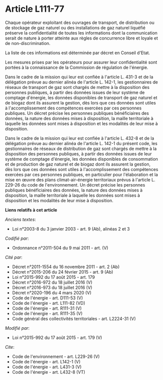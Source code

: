 # Article L111-77

Chaque opérateur exploitant des ouvrages de transport, de distribution ou de stockage de gaz naturel ou des installations de
gaz naturel liquéfié préserve la confidentialité de toutes les informations dont la communication serait de nature à porter
atteinte aux règles de concurrence libre et loyale et de non-discrimination. 

La liste de ces informations est déterminée par décret en Conseil d'Etat. 

Les mesures prises par les opérateurs pour assurer leur confidentialité sont portées à la connaissance de la Commission de
régulation de l'énergie. 

Dans le cadre de la mission qui leur est confiée à l'article L. 431-3 et de la délégation prévue au dernier alinéa de
l'article L. 142-1, les gestionnaires de réseaux de transport de gaz sont chargés de mettre à la disposition des personnes
publiques, à partir des données issues de leur système de comptage d'énergie, les données disponibles de transport de gaz
naturel et de biogaz dont ils assurent la gestion, dès lors que ces données sont utiles à l'accomplissement des compétences
exercées par ces personnes publiques. Un décret précise les personnes publiques bénéficiaires des données, la nature des
données mises à disposition, la maille territoriale à laquelle les données sont mises à disposition et les modalités de leur
mise à disposition. 

Dans le cadre de la mission qui leur est confiée à l'article L. 432-8 et de la délégation prévue au dernier alinéa de
l'article L. 142-1 du présent code, les gestionnaires de réseaux de distribution de gaz sont chargés de mettre à la
disposition des personnes publiques, à partir des données issues de leur système de comptage d'énergie, les données
disponibles de consommation et de production de gaz naturel et de biogaz dont ils assurent la gestion, dès lors que ces
données sont utiles à l'accomplissement des compétences exercées par ces personnes publiques, en particulier pour
l'élaboration et la mise en œuvre des plans climat-air-énergie territoriaux prévus à l'article L. 229-26 du code de
l'environnement. Un décret précise les personnes publiques bénéficiaires des données, la nature des données mises à
disposition, la maille territoriale à laquelle les données sont mises à disposition et les modalités de leur mise à
disposition.

**Liens relatifs à cet article**

_Anciens textes_:

  - Loi n°2003-8 du 3 janvier 2003 - art. 9 (Ab), alinéas 2 et 3

_Codifié par_:

  - Ordonnance n°2011-504 du 9 mai 2011 - art. (V)

_Cité par_:

  - Décret n°2011-1554 du 16 novembre 2011 - art. 2 (Ab)
  - Décret n°2015-206 du 24 février 2015 - art. 9 (Ab)
  - Loi n°2015-992 du 17 août 2015 - art. 179
  - Décret n°2016-972 du 18 juillet 2016 (V)
  - Décret n°2016-973 du 18 juillet 2016 (V)
  - Décret n°2020-196 du 4 mars 2020 (V)
  - Code de l'énergie - art. D111-53 (V)
  - Code de l'énergie - art. L111-82 (VD)
  - Code de l'énergie - art. R111-31 (V)
  - Code de l'énergie - art. R111-35 (V)
  - Code général des collectivités territoriales - art. L2224-31 (V)

_Modifié par_:

  - Loi n°2015-992 du 17 août 2015 - art. 179 (V)

_Cite_:

  - Code de l'environnement - art. L229-26 (V)
  - Code de l'énergie - art. L142-1 (V)
  - Code de l'énergie - art. L431-3 (V)
  - Code de l'énergie - art. L432-8 (VT)

